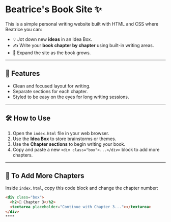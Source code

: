 # Beatrice's Book Site ✨

This is a simple personal writing website built with HTML and CSS where Beatrice you can:

- 💡 Jot down new **ideas** in an Idea Box.
- ✍️ Write your **book chapter by chapter** using built-in writing areas.
- 📖 Expand the site as the book grows.

---

## 🚀 Features

- Clean and focused layout for writing.
- Separate sections for each chapter.
- Styled to be easy on the eyes for long writing sessions.

---

## 🛠 How to Use

1. Open the `index.html` file in your web browser.
2. Use the **Idea Box** to store brainstorms or themes.
3. Use the **Chapter sections** to begin writing your book.
4. Copy and paste a new `<div class="box">...</div>` block to add more chapters.

---

## 🔧 To Add More Chapters

Inside `index.html`, copy this code block and change the chapter number:

```html
<div class="box">
  <h2>📖 Chapter 3</h2>
  <textarea placeholder="Continue with Chapter 3..."></textarea>
</div>
****
